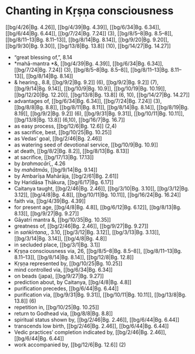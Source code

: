 # Chanting in Kṛṣṇa consciousness

[[bg/4/26|Bg. 4.26]], [[bg/4/39|Bg. 4.39]], [[bg/6/34|Bg. 6.34]], [[bg/6/44|Bg. 6.44]], [[bg/7/24|Bg. 7.24]] (3), [[bg/8/5–8|Bg. 8.5–8]], [[bg/8/11–13|Bg. 8.11–13]], [[bg/8/14|Bg. 8.14]], [[bg/9/20|Bg. 9.20]], [[bg/9/30|Bg. 9.30]], [[bg/13/8|Bg. 13.8]] (10), [[bg/14/27|Bg. 14.27]]

* “great blessing of,”, 8.14
* *mahā-mantra *&, [[bg/4/39|Bg. 4.39]], [[bg/6/34|Bg. 6.34]], [[bg/7/24|Bg. 7.24]] (3), [[bg/8/5–8|Bg. 8.5–8]], [[bg/8/11–13|Bg. 8.11–13]], [[bg/8/14|Bg. 8.14]]
* & hearing., 8.8, [[bg/9/2|Bg. 9.2]] (6), [[bg/9/2|Bg. 9.2]] (7), [[bg/9/14|Bg. 9.14]], [[bg/10/9|Bg. 10.9]], [[bg/10/19|Bg. 10.19]], [[bg/12/20|Bg. 12.20]], [[bg/13/8|Bg. 13.8]] (6, 10), [[bg/14/27|Bg. 14.27]]
* advantages of, [[bg/6/34|Bg. 6.34]], [[bg/7/24|Bg. 7.24]] (3), [[bg/8/8|Bg. 8.8]], [[bg/8/11|Bg. 8.11]], [[bg/8/14|Bg. 8.14]], [[bg/8/19|Bg. 8.19]], [[bg/9/2|Bg. 9.2]] (6), [[bg/9/31|Bg. 9.31]], [[bg/10/11|Bg. 10.11]], [[bg/13/8|Bg. 13.8]] (6,10), [[bg/16/7|Bg. 16.7]]
* as easy process, [[bg/12/6|Bg. 12.6]] (2,4)
* as sacrifice, best, [[bg/10/25|Bg. 10.25]]
* as Vedas’ goal, [[bg/2/46|Bg. 2.46]]
* as watering seed of devotional service, [[bg/10/9|Bg. 10.9]]
* at death, [[bg/8/2|Bg. 8.2]], [[bg/8/13|Bg. 8.13]]
* at sacrifice, [[bg/17/13|Bg. 17.13]]
* by *brahmacārī,*, 4.26
* by *mahātmās*, [[bg/9/14|Bg. 9.14]]
* by Ambarīṣa Mahārāja, [[bg/2/61|Bg. 2.61]]
* by Haridāsa Ṭhākura, [[bg/6/17|Bg. 6.17]]
* Caitanya taught, [[bg/2/46|Bg. 2.46]], [[bg/3/10|Bg. 3.10]], [[bg/3/12|Bg. 3.12]], [[bg/4/8|Bg. 4.8]], [[bg/10/11|Bg. 10.11]], [[bg/16/24|Bg. 16.24]]
* faith via, [[bg/4/39|Bg. 4.39]]
* for present age, [[bg/4/8|Bg. 4.8]], [[bg/6/12|Bg. 6.12]], [[bg/8/13|Bg. 8.13]], [[bg/9/27|Bg. 9.27]]
* Gāyatrī mantra &, [[bg/10/35|Bg. 10.35]]
* greatness of, [[bg/2/46|Bg. 2.46]], [[bg/9/27|Bg. 9.27]]
* in *saṅkīrtana,*, 3.10, [[bg/3/12|Bg. 3.12]], [[bg/3/13|Bg. 3.13]], [[bg/3/14|Bg. 3.14]], [[bg/4/8|Bg. 4.8]]
* in secluded place, [[bg/3/1|Bg. 3.1]]
* Kṛṣṇa consciousness via, 26, [[bg/8/5–8|Bg. 8.5–8]], [[bg/8/11–13|Bg. 8.11–13]], [[bg/8/14|Bg. 8.14]], [[bg/12/8|Bg. 12.8]]
* Kṛṣṇa represented by, [[bg/10/25|Bg. 10.25]]
* mind controlled via, [[bg/6/34|Bg. 6.34]]
* on beads (japa), [[bg/9/27|Bg. 9.27]]
* prediction about, by Caitanya, [[bg/4/8|Bg. 4.8]]
* purification precedes, [[bg/6/44|Bg. 6.44]]
* purification via, [[bg/9/31|Bg. 9.31]], [[bg/10/11|Bg. 10.11]], [[bg/13/8|Bg. 13.8]] (6)
* repetition in, [[bg/10/25|Bg. 10.25]]
* return to Godhead via, [[bg/8/8|Bg. 8.8]]
* spiritual status shown by, [[bg/2/46|Bg. 2.46]], [[bg/6/44|Bg. 6.44]]
* transcends low birth, [[bg/2/46|Bg. 2.46]], [[bg/6/44|Bg. 6.44]]
* Vedic practices’ completion indicated by, [[bg/2/46|Bg. 2.46]], [[bg/6/44|Bg. 6.44]]
* work accompanied by, [[bg/12/6|Bg. 12.6]] (2)
